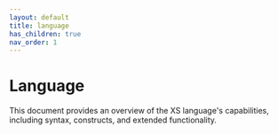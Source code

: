 ```yaml
---
layout: default
title: language
has_children: true
nav_order: 1
---
```


# Language

This document provides an overview of the XS language's capabilities, including syntax, constructs, and extended functionality.

